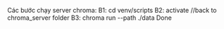 Các bước chạy server chroma:
B1: cd venv/scripts 
B2: activate
//back to chroma_server folder
B3: chroma run --path ./data 
Done